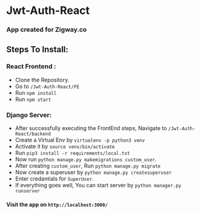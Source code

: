 # Jwt-Auth-React

### App created for Zigway.co

## Steps To Install:

### React Frontend :
- Clone the Repository.
- Go to `/Jwt-Auth-React/FE`
- Run `npm install`
- Run `npm start`

### Django Server:
- After successfully executing the FrontEnd steps, Navigate to `/Jwt-Auth-React/backend`
- Create a Virtual Env by `virtualenv -p python3 venv`
- Activate it by `source venv/bin/activate`
- Run `pip3 install -r requirements/local.txt`
- Now run `python manage.py makemigrations custom_user`.
- After creating `custom_user`, Run `python manage.py migrate`
- Now create a superuser by `python manage.py createsuperuser`
- Enter credantials for `SuperUser`.
- If everything goes well, You can start server by `python manager.py runserver`

#### Visit the app on `http://localhost:3000/`
